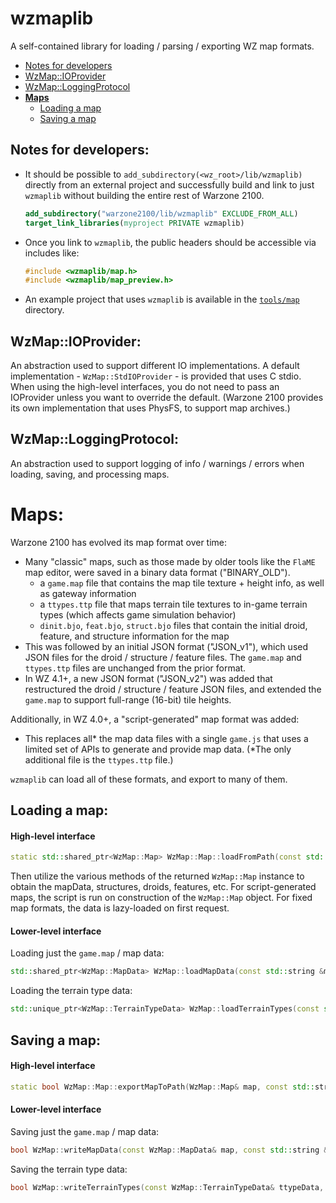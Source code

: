 # wzmaplib
A self-contained library for loading / parsing / exporting WZ map formats.

- [Notes for developers](#notes-for-developers)
- [WzMap::IOProvider](#wzmapioprovider)
- [WzMap::LoggingProtocol](#wzmaploggingprotocol)
- [**Maps**](#maps)
   - [Loading a map](#loading-a-map)
   - [Saving a map](#saving-a-map)

## Notes for developers:

- It should be possible to `add_subdirectory(<wz_root>/lib/wzmaplib)` directly from an external project and successfully build and link to just `wzmaplib` without building the entire rest of Warzone 2100.
   ```cmake
   add_subdirectory("warzone2100/lib/wzmaplib" EXCLUDE_FROM_ALL)
   target_link_libraries(myproject PRIVATE wzmaplib)
   ```
- Once you link to `wzmaplib`, the public headers should be accessible via includes like:
   ```cpp
   #include <wzmaplib/map.h>
   #include <wzmaplib/map_preview.h>
   ```
- An example project that uses `wzmaplib` is available in the [`tools/map`](/tools/map) directory.

## WzMap::IOProvider:

An abstraction used to support different IO implementations. A default implementation - `WzMap::StdIOProvider` - is provided that uses C stdio.
When using the high-level interfaces, you do not need to pass an IOProvider unless you want to override the default.
(Warzone 2100 provides its own implementation that uses PhysFS, to support map archives.)

## WzMap::LoggingProtocol:

An abstraction used to support logging of info / warnings / errors when loading, saving, and processing maps.

# Maps:

Warzone 2100 has evolved its map format over time:

- Many "classic" maps, such as those made by older tools like the `FlaME` map editor, were saved in a binary data format ("BINARY_OLD").
   - a `game.map` file that contains the map tile texture + height info, as well as gateway information
   - a `ttypes.ttp` file that maps terrain tile textures to in-game terrain types (which affects game simulation behavior)
   - `dinit.bjo`, `feat.bjo`, `struct.bjo` files that contain the initial droid, feature, and structure information for the map
- This was followed by an initial JSON format ("JSON_v1"), which used JSON files for the droid / structure / feature files. The `game.map` and `ttypes.ttp` files are unchanged from the prior format.
- In WZ 4.1+, a new JSON format ("JSON_v2") was added that restructured the droid / structure / feature JSON files, and extended the `game.map` to support full-range (16-bit) tile heights.

Additionally, in WZ 4.0+, a "script-generated" map format was added:
- This replaces all\* the map data files with a single `game.js` that uses a limited set of APIs to generate and provide map data. (\*The only additional file is the `ttypes.ttp` file.)

`wzmaplib` can load all of these formats, and export to many of them.

## Loading a map:

#### High-level interface
```cpp
static std::shared_ptr<WzMap::Map> WzMap::Map::loadFromPath(const std::string& mapFolderPath, WzMap::MapType mapType, uint32_t mapMaxPlayers, uint32_t seed, bool previewOnly = false, std::shared_ptr<WzMap::LoggingProtocol> logger = nullptr, std::shared_ptr<WzMap::IOProvider> mapIO = std::shared_ptr<WzMap::IOProvider>(new WzMap::StdIOProvider()));
```
Then utilize the various methods of the returned `WzMap::Map` instance to obtain the mapData, structures, droids, features, etc.
For script-generated maps, the script is run on construction of the `WzMap::Map` object. For fixed map formats, the data is lazy-loaded on first request.

#### Lower-level interface
Loading just the `game.map` / map data:
```cpp
std::shared_ptr<WzMap::MapData> WzMap::loadMapData(const std::string &mapFile, IOProvider& mapIO, LoggingProtocol* pCustomLogger = nullptr);
```
Loading the terrain type data:
```cpp
std::unique_ptr<WzMap::TerrainTypeData> WzMap::loadTerrainTypes(const std::string &filename, IOProvider& mapIO, LoggingProtocol* pCustomLogger = nullptr);
```

## Saving a map:

#### High-level interface
```cpp
static bool WzMap::Map::exportMapToPath(WzMap::Map& map, const std::string& mapFolderPath, WzMap::MapType mapType, uint32_t mapMaxPlayers, WzMap::OutputFormat format, std::shared_ptr<WzMap::LoggingProtocol> logger = nullptr, std::shared_ptr<WzMap::IOProvider> mapIO = std::shared_ptr<WzMap::IOProvider>(new WzMap::StdIOProvider()));
```

#### Lower-level interface
Saving just the `game.map` / map data:
```cpp
bool WzMap::writeMapData(const WzMap::MapData& map, const std::string &filename, WzMap::IOProvider& mapIO, WzMap::OutputFormat format, WzMap::LoggingProtocol* pCustomLogger = nullptr);
```
Saving the terrain type data:
```cpp
bool WzMap::writeTerrainTypes(const WzMap::TerrainTypeData& ttypeData, const std::string& filename, WzMap::IOProvider& mapIO, WzMap::OutputFormat format, WzMap::LoggingProtocol* pCustomLogger = nullptr);
```
